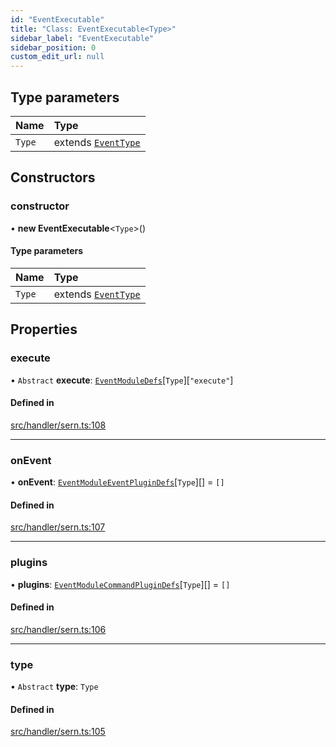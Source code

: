 ```yaml
---
id: "EventExecutable"
title: "Class: EventExecutable<Type>"
sidebar_label: "EventExecutable"
sidebar_position: 0
custom_edit_url: null
---
```


## Type parameters

| Name | Type |
| :------ | :------ |
| `Type` | extends [`EventType`](../enums/EventType.md) |

## Constructors

### constructor

• **new EventExecutable**<`Type`\>()

#### Type parameters

| Name | Type |
| :------ | :------ |
| `Type` | extends [`EventType`](../enums/EventType.md) |

## Properties

### execute

• `Abstract` **execute**: [`EventModuleDefs`](../modules.md#eventmoduledefs)[`Type`][``"execute"``]

#### Defined in

[src/handler/sern.ts:108](https://github.com/sern-handler/handler/blob/eb2924c/src/handler/sern.ts#L108)

___

### onEvent

• **onEvent**: [`EventModuleEventPluginDefs`](../modules.md#eventmoduleeventplugindefs)[`Type`][] = `[]`

#### Defined in

[src/handler/sern.ts:107](https://github.com/sern-handler/handler/blob/eb2924c/src/handler/sern.ts#L107)

___

### plugins

• **plugins**: [`EventModuleCommandPluginDefs`](../modules.md#eventmodulecommandplugindefs)[`Type`][] = `[]`

#### Defined in

[src/handler/sern.ts:106](https://github.com/sern-handler/handler/blob/eb2924c/src/handler/sern.ts#L106)

___

### type

• `Abstract` **type**: `Type`

#### Defined in

[src/handler/sern.ts:105](https://github.com/sern-handler/handler/blob/eb2924c/src/handler/sern.ts#L105)
